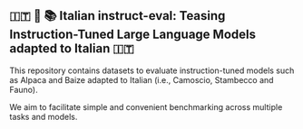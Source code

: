  ## 🇮🇹 :camel:  📚 Italian instruct-eval: Teasing Instruction-Tuned Large Language Models adapted to Italian 🇮🇹

This repository contains datasets to evaluate instruction-tuned models such as Alpaca and Baize adapted to Italian (i.e., Camoscio, Stambecco and Fauno).

We aim to facilitate simple and convenient benchmarking across multiple tasks and models.

